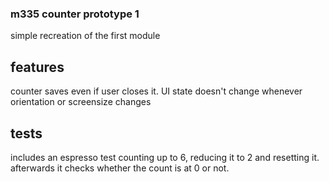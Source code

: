 ### m335 counter prototype 1
simple recreation of the first module

## features
counter saves even if user closes it.
UI state doesn't change whenever orientation or screensize changes

## tests
includes an espresso test counting up to 6, reducing it to 2 and resetting it. afterwards it checks whether the count is at 0 or not.
